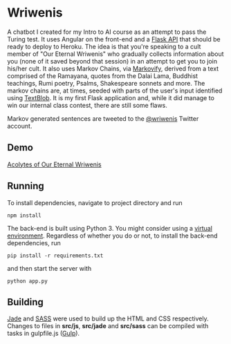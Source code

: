 Wriwenis
=======
A chatbot I created for my Intro to AI course as an attempt to pass the Turing test. It uses Angular on the front-end and a [Flask API](http://flask-restful-cn.readthedocs.io/en/0.3.5/) that should be ready to deploy to Heroku. The idea is that you're speaking to a cult member of "Our Eternal Wriwenis" who gradually collects information about you (none of it saved beyond that session) in an attempt to get you to join his/her cult. It also uses Markov Chains, via [Markovify](https://github.com/jsvine/markovify), derived from a text comprised of the Ramayana, quotes from the Dalai Lama, Buddhist teachings, Rumi poetry, Psalms, Shakespeare sonnets and more. The markov chains are, at times, seeded with parts of the user's input identified using [TextBlob](https://textblob.readthedocs.io/en/dev/). It is my first Flask application and, while it did manage to win our internal class contest, there are still some flaws.

Markov generated sentences are tweeted to the [@wriwenis](https://twitter.com/wriwenis) Twitter account.

Demo
----
[Acolytes of Our Eternal Wriwenis](http://torrankaleke.com/wriwenis/#/home/)

Running
--------
To install dependencies, navigate to project directory and run
```
npm install
```

The back-end is built using Python 3. You might consider using a [virtual environment](http://docs.python-guide.org/en/latest/dev/virtualenvs/). Regardless of whether you do or not, to install the back-end dependencies, run
```
pip install -r requirements.txt
```
and then start the server with
```
python app.py
```

Building
--------
[Jade](https://www.npmjs.com/package/jade) and [SASS](http://sass-lang.com/) were used to build up the HTML and CSS respectively. Changes to files in __src/js__, __src/jade__ and __src/sass__ can be compiled with tasks in gulpfile.js ([Gulp](http://gulpjs.com/)).
